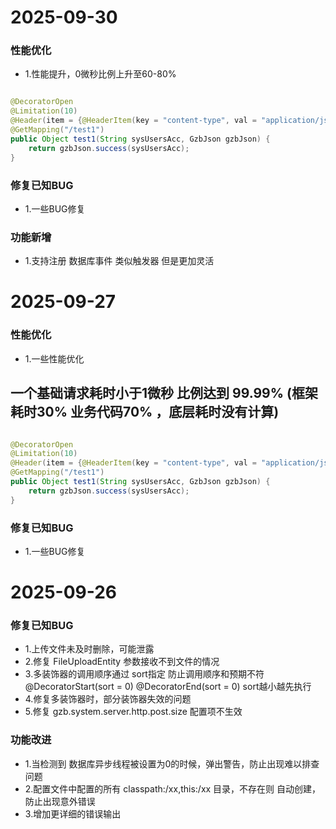 # 2025-09-30

### 性能优化

* 1.性能提升，0微秒比例上升至60-80%

```java

@DecoratorOpen
@Limitation(10)
@Header(item = {@HeaderItem(key = "content-type", val = "application/json;charset=UTF-8")})
@GetMapping("/test1")
public Object test1(String sysUsersAcc, GzbJson gzbJson) {
    return gzbJson.success(sysUsersAcc);
}
```

### 修复已知BUG

* 1.一些BUG修复

### 功能新增

* 1.支持注册 数据库事件 类似触发器 但是更加灵活

# 2025-09-27

### 性能优化

* 1.一些性能优化

## 一个基础请求耗时小于1微秒 比例达到 99.99% (框架耗时30% 业务代码70% ，底层耗时没有计算)

```java

@DecoratorOpen
@Limitation(10)
@Header(item = {@HeaderItem(key = "content-type", val = "application/json;charset=UTF-8")})
@GetMapping("/test1")
public Object test1(String sysUsersAcc, GzbJson gzbJson) {
    return gzbJson.success(sysUsersAcc);
}
```

### 修复已知BUG

* 1.一些BUG修复

# 2025-09-26

### 修复已知BUG

* 1.上传文件未及时删除，可能泄露
* 2.修复 FileUploadEntity 参数接收不到文件的情况
* 3.多装饰器的调用顺序通过 sort指定 防止调用顺序和预期不符 @DecoratorStart(sort = 0) @DecoratorEnd(sort = 0) sort越小越先执行
* 4.修复多装饰器时，部分装饰器失效的问题
* 5.修复 gzb.system.server.http.post.size 配置项不生效

### 功能改进

* 1.当检测到 数据库异步线程被设置为0的时候，弹出警告，防止出现难以排查问题
* 2.配置文件中配置的所有 classpath:/xx,this:/xx 目录，不存在则 自动创建，防止出现意外错误
* 3.增加更详细的错误输出

